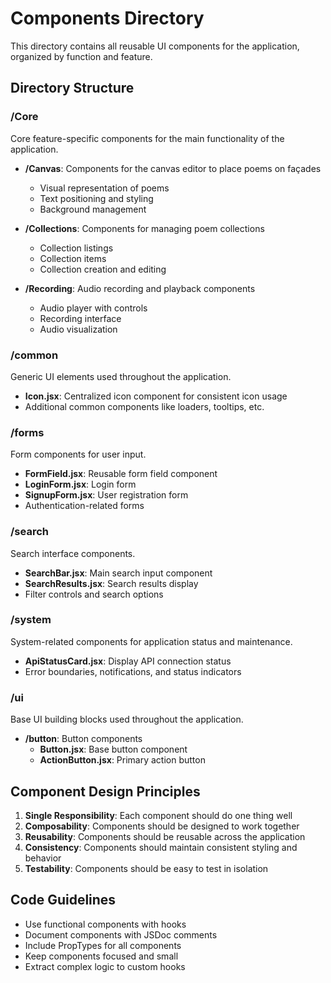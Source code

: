 # Components Directory

This directory contains all reusable UI components for the application, organized by function and feature.

## Directory Structure

### /Core
Core feature-specific components for the main functionality of the application.

- **/Canvas**: Components for the canvas editor to place poems on façades
  - Visual representation of poems
  - Text positioning and styling
  - Background management

- **/Collections**: Components for managing poem collections
  - Collection listings
  - Collection items
  - Collection creation and editing

- **/Recording**: Audio recording and playback components
  - Audio player with controls
  - Recording interface
  - Audio visualization

### /common
Generic UI elements used throughout the application.

- **Icon.jsx**: Centralized icon component for consistent icon usage
- Additional common components like loaders, tooltips, etc.

### /forms
Form components for user input.

- **FormField.jsx**: Reusable form field component
- **LoginForm.jsx**: Login form
- **SignupForm.jsx**: User registration form
- Authentication-related forms

### /search
Search interface components.

- **SearchBar.jsx**: Main search input component
- **SearchResults.jsx**: Search results display
- Filter controls and search options

### /system
System-related components for application status and maintenance.

- **ApiStatusCard.jsx**: Display API connection status
- Error boundaries, notifications, and status indicators

### /ui
Base UI building blocks used throughout the application.

- **/button**: Button components
  - **Button.jsx**: Base button component
  - **ActionButton.jsx**: Primary action button

## Component Design Principles

1. **Single Responsibility**: Each component should do one thing well
2. **Composability**: Components should be designed to work together
3. **Reusability**: Components should be reusable across the application
4. **Consistency**: Components should maintain consistent styling and behavior
5. **Testability**: Components should be easy to test in isolation

## Code Guidelines

- Use functional components with hooks
- Document components with JSDoc comments
- Include PropTypes for all components
- Keep components focused and small
- Extract complex logic to custom hooks
